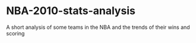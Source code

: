 # NBA-2010-stats-analysis
A short analysis of  some teams in the NBA and the trends of their wins and scoring
